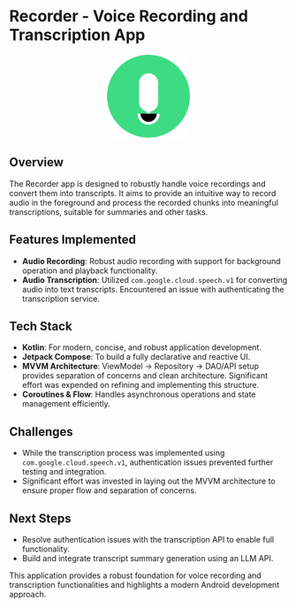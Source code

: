 # Recorder - Voice Recording and Transcription App

<div align="center">
  <img src="assets/launcher.png" alt="App Icon" width="150">
</div>

## Overview
The Recorder app is designed to robustly handle voice recordings and convert them into transcripts. It aims to provide an intuitive way to record audio in the foreground and process the recorded chunks into meaningful transcriptions, suitable for summaries and other tasks.

## Features Implemented
- **Audio Recording**: Robust audio recording with support for background operation and playback functionality.
- **Audio Transcription**: Utilized `com.google.cloud.speech.v1` for converting audio into text transcripts. Encountered an issue with authenticating the transcription service.

## Tech Stack
- **Kotlin**: For modern, concise, and robust application development.
- **Jetpack Compose**: To build a fully declarative and reactive UI.
- **MVVM Architecture**: ViewModel → Repository → DAO/API setup provides separation of concerns and clean architecture. Significant effort was expended on refining and implementing this structure.
- **Coroutines & Flow**: Handles asynchronous operations and state management efficiently.

## Challenges
- While the transcription process was implemented using `com.google.cloud.speech.v1`, authentication issues prevented further testing and integration.
- Significant effort was invested in laying out the MVVM architecture to ensure proper flow and separation of concerns.

## Next Steps
- Resolve authentication issues with the transcription API to enable full functionality.
- Build and integrate transcript summary generation using an LLM API.

This application provides a robust foundation for voice recording and transcription functionalities and highlights a modern Android development approach.